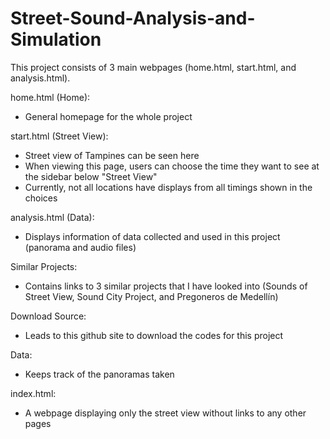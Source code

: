 # Street-Sound-Analysis-and-Simulation

This project consists of 3 main webpages (home.html, start.html, and analysis.html).

home.html (Home):
- General homepage for the whole project

start.html (Street View):
- Street view of Tampines can be seen here
- When viewing this page, users can choose the time they want to see at the sidebar below "Street View"
- Currently, not all locations have displays from all timings shown in the choices

analysis.html (Data):
- Displays information of data collected and used in this project (panorama and audio files)

Similar Projects:
- Contains links to 3 similar projects that I have looked into (Sounds of Street View, Sound City Project, and Pregoneros de Medellín)

Download Source:
- Leads to this github site to download the codes for this project

Data:
- Keeps track of the panoramas taken

index.html:
- A webpage displaying only the street view without links to any other pages
